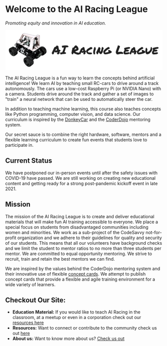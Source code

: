 # Welcome to the AI Racing League

*Promoting equity and innovation in AI education.*

![](img/arl-logo.png)

The AI Racing League is a fun way to learn the concepts behind artificial intelligence!  We learn AI by teaching small RC-cars to drive around a track autonomously.  The cars use a low-cost Raspberry Pi (or NVIDIA Nano) with a camera.  Students drive around the track and gather a set of images to "train" a neural network that can be used to automatically steer the car.

In addition to teaching machine learning, this course also teaches concepts like Python programming, computer vision, and data science. Our curriculum is inspired by the [DonkeyCar](glossary#donkey-car) and the [CoderDojo](glossary#coder-dojo) mentoring system.

Our secret sauce is to combine the right hardware, software, mentors and a flexible learning curriculum to create fun events that students love to participate in.

## Current Status

We have postponed our in-person events until after the safety issues with COVID-19 have passed.  We are still working on creating new educational content and getting ready for a strong post-pandemic kickoff event in late 2021.

## Mission
The mission of the AI Racing League is to create and deliver educational materials that will make fun AI training accessible to everyone. We place a special focus on students from disadvantaged communities including women and minorities.  We  work as a sub-project of the CodeSavvy not-for-profit organization and we adhere to their guidelines for quality and security of our students.  This means that all our volunteers have background checks and we limit the student to mentor ratios to no more than three students per mentor.  We are committed to equal opportunity mentoring.  We strive to recruit, train and retain the best mentors we can find.

We are inspired by the values behind the CoderDojo mentoring system and their innovative use of flexible [concept cards](glossary#concept-cards).  We attempt to publish concept cards that provide a flexible and agile training environment for a wide variety of learners.

## Checkout Our Site:

* **Education Material:** If you would like to teach AI Racing in the classroom, at a meetup or even in a corporation check out our [resources here](content/resources.md)
* **Resources:** Want to connect or contribute to the community check us out [here](resources.md)
* **About us:** Want to know more about us? [Check us out](about.md)
